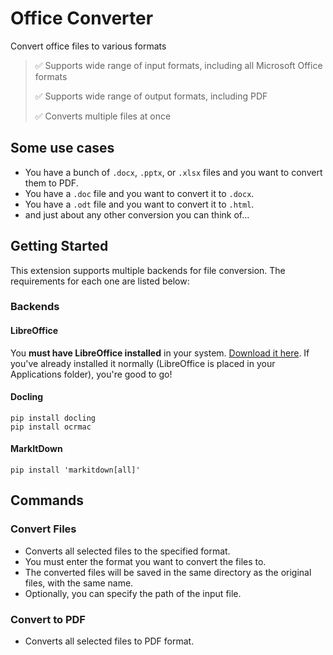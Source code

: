 # Office Converter

Convert office files to various formats

> ✅ Supports wide range of input formats, including all Microsoft Office formats
> 
> ✅ Supports wide range of output formats, including PDF
> 
> ✅ Converts multiple files at once

## Some use cases
- You have a bunch of `.docx`, `.pptx`, or `.xlsx` files and you want to convert them to PDF.
- You have a `.doc` file and you want to convert it to `.docx`.
- You have a `.odt` file and you want to convert it to `.html`.
- and just about any other conversion you can think of...

## Getting Started

This extension supports multiple backends for file conversion. The requirements for each one are listed below:

### Backends

#### LibreOffice
You **must have LibreOffice installed** in your system. [Download it here](https://www.libreoffice.org/download/download-libreoffice/).
If you've already installed it normally (LibreOffice is placed in your Applications folder), you're good to go!

#### Docling
```shell
pip install docling
pip install ocrmac
```

#### MarkItDown
```shell
pip install 'markitdown[all]'
```

## Commands

### Convert Files
- Converts all selected files to the specified format.
- You must enter the format you want to convert the files to.
- The converted files will be saved in the same directory as the original files, with the same name.
- Optionally, you can specify the path of the input file.

### Convert to PDF
- Converts all selected files to PDF format.
